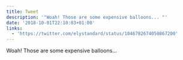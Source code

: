 ```yaml
---
title: Tweet
description: '"Woah! Those are some expensive balloons... "'
date: '2018-10-01T22:10:03+01:00'
links:
  - 'https://twitter.com/elystandard/status/1046782674050867200'
---
```

Woah! Those are some expensive balloons... 
